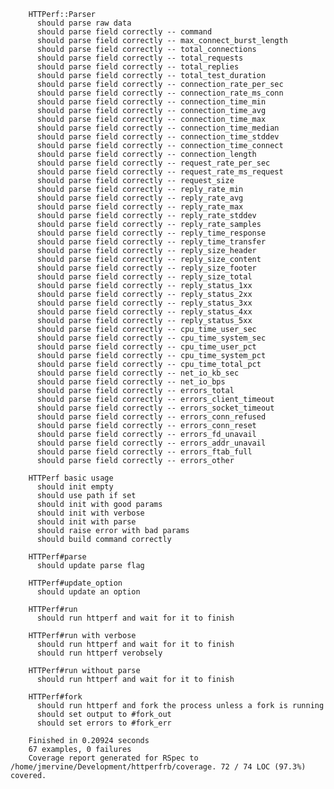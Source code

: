 		
		HTTPerf::Parser
		  should parse raw data
		  should parse field correctly -- command
		  should parse field correctly -- max_connect_burst_length
		  should parse field correctly -- total_connections
		  should parse field correctly -- total_requests
		  should parse field correctly -- total_replies
		  should parse field correctly -- total_test_duration
		  should parse field correctly -- connection_rate_per_sec
		  should parse field correctly -- connection_rate_ms_conn
		  should parse field correctly -- connection_time_min
		  should parse field correctly -- connection_time_avg
		  should parse field correctly -- connection_time_max
		  should parse field correctly -- connection_time_median
		  should parse field correctly -- connection_time_stddev
		  should parse field correctly -- connection_time_connect
		  should parse field correctly -- connection_length
		  should parse field correctly -- request_rate_per_sec
		  should parse field correctly -- request_rate_ms_request
		  should parse field correctly -- request_size
		  should parse field correctly -- reply_rate_min
		  should parse field correctly -- reply_rate_avg
		  should parse field correctly -- reply_rate_max
		  should parse field correctly -- reply_rate_stddev
		  should parse field correctly -- reply_rate_samples
		  should parse field correctly -- reply_time_response
		  should parse field correctly -- reply_time_transfer
		  should parse field correctly -- reply_size_header
		  should parse field correctly -- reply_size_content
		  should parse field correctly -- reply_size_footer
		  should parse field correctly -- reply_size_total
		  should parse field correctly -- reply_status_1xx
		  should parse field correctly -- reply_status_2xx
		  should parse field correctly -- reply_status_3xx
		  should parse field correctly -- reply_status_4xx
		  should parse field correctly -- reply_status_5xx
		  should parse field correctly -- cpu_time_user_sec
		  should parse field correctly -- cpu_time_system_sec
		  should parse field correctly -- cpu_time_user_pct
		  should parse field correctly -- cpu_time_system_pct
		  should parse field correctly -- cpu_time_total_pct
		  should parse field correctly -- net_io_kb_sec
		  should parse field correctly -- net_io_bps
		  should parse field correctly -- errors_total
		  should parse field correctly -- errors_client_timeout
		  should parse field correctly -- errors_socket_timeout
		  should parse field correctly -- errors_conn_refused
		  should parse field correctly -- errors_conn_reset
		  should parse field correctly -- errors_fd_unavail
		  should parse field correctly -- errors_addr_unavail
		  should parse field correctly -- errors_ftab_full
		  should parse field correctly -- errors_other
		
		HTTPerf basic usage
		  should init empty
		  should use path if set
		  should init with good params
		  should init with verbose
		  should init with parse
		  should raise error with bad params
		  should build command correctly
		
		HTTPerf#parse
		  should update parse flag
		
		HTTPerf#update_option
		  should update an option
		
		HTTPerf#run
		  should run httperf and wait for it to finish
		
		HTTPerf#run with verbose
		  should run httperf and wait for it to finish
		  should run httperf verobsely
		
		HTTPerf#run without parse
		  should run httperf and wait for it to finish
		
		HTTPerf#fork
		  should run httperf and fork the process unless a fork is running
		  should set output to #fork_out
		  should set errors to #fork_err
		
		Finished in 0.20924 seconds
		67 examples, 0 failures
		Coverage report generated for RSpec to /home/jmervine/Development/httperfrb/coverage. 72 / 74 LOC (97.3%) covered.
